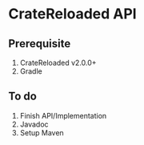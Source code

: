 # CrateReloaded API

## Prerequisite

1. CrateReloaded v2.0.0+
2. Gradle

## To do

1. Finish API/Implementation
2. Javadoc
3. Setup Maven

